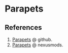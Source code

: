 # Parapets

## References

1. [Parapets](https://github.com/Exit-9B) @ github.
2. [Parapets](https://next.nexusmods.com/profile/Parapets/mods) @ nexusmods.
